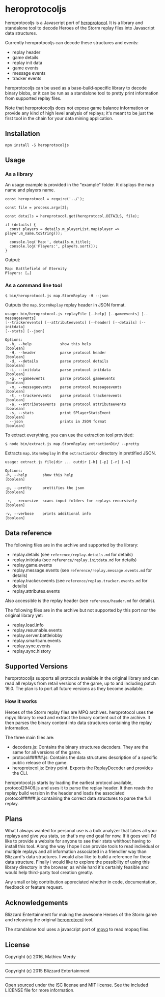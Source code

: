 # heroprotocoljs

heroprotocoljs is a Javascript port of [heroprotocol](https://github.com/Blizzard/heroprotocol). It is a library and standalone tool to decode Heroes of the Storm replay files into Javascript data structures.

Currently heroprotocoljs can decode these structures and events:

- replay header
- game details
- replay init data
- game events
- message events
- tracker events

heroprotocoljs can be used as a base-build-specific library to decode binary blobs, or it can be run as a standalone tool to pretty print information from supported replay files.

Note that heroprotocoljs does not expose game balance information or provide any kind of high level analysis of replays; it's meant
to be just the first tool in the chain for your data mining application.

## Installation

    npm install -S heroprotocoljs

## Usage

### As a library

An usage example is provided in the "example" folder. It displays the map name and players name.

    const heroprotocol = require('../');

    const file = process.argv[2];

    const details = heroprotocol.get(heroprotocol.DETAILS, file);

    if (details) {
      const players = details.m_playerList.map(player => player.m_name.toString());

      console.log('Map:', details.m_title);
      console.log('Players:', players.sort());
    }

Output:

    Map: Battlefield of Eternity
    Players: […]

### As a command line tool

    $ bin/heroprotocol.js map.StormReplay -H --json

  Outputs the `map.StormReplay` replay header in JSON format.

    usage: bin/heroprotocol.js replayFile [--help] [--gameevents] [--messageevents]
    [--trackerevents] [--attributeevents] [--header] [--details] [--initdata]
    [--stats] [--json]

    Options:
      -h, --help             show this help                                       [boolean]
      -H, --header           parse protocol header                                [boolean]
      -d, --details          parse protocol details                               [boolean]
      -i, --initdata         parse protocol initdata                              [boolean]
      -g, --gameevents       parse protocol gameevents                            [boolean]
      -m, --messageevents    parse protocol messageevents                         [boolean]
      -t, --trackerevents    parse protocol trackerevents                         [boolean]
      -a, --attributeevents  parse protocol attributeevents                       [boolean]
      -s, --stats            print SPlayerStatsEvent                              [boolean]
      --json                 prints in JSON format                                [boolean]

To extract everything, you can use the extraction tool provided:

    $ node bin/extract.js map.StormReplay extractionDir/ --pretty

Extracts `map.StormReplay` in the `extractionDir` directory in prettified JSON.

    usage: extract.js file|dir ... outdir [-h] [-p] [-r] [-v]

    Options:
    -h, --help       show this help                                      [boolean]

    -p, --pretty     prettifies the json                                 [boolean]

    -r, --recursive  scans input folders for replays recursively         [boolean]

    -v, --verbose    prints additional info                              [boolean]

## Data reference

The following files are in the archive and supported by the library:

- replay.details (see `reference/replay.details.md` for details)
- replay.initdata (see `reference/replay.initdata.md` for details)
- replay.game.events
- replay.message.events (see `reference/replay.message.events.md` for details)
- replay.tracker.events (see `reference/replay.tracker.events.md` for details)
- replay.attributes.events

Also accessible is the replay header (see `reference/header.md` for details).

The following files are in the archive but not supported by this port nor the original library yet:

- replay.load.info
- replay.resumable.events
- replay.server.battlelobby
- replay.smartcam.events
- replay.sync.events
- replay.sync.history

## Supported Versions

heroprotocoljs supports all protocols avalaible in the original library and can read all replays from retail versions of the game, up to and including patch 16.0. The plan is to port all future versions as they become available.

### How it works

Heroes of the Storm replay files are MPQ archives. heroprotocol uses the mpyq library to read and extract the binary content out of the archive. It then parses the binary content into data structures containing the replay information.

The three main files are:

- decoders.js: Contains the binary structures decoders. They are the same for all versions of the game.
- protocol#####.js: Contains the data structures description of a specific public release of the game.
- heroprotocol.js: Entry point. Exports the ReplayDecoder and provides the CLI.

heroprotocol.js starts by loading the earliest protocol available, protocol29406.js and uses it to parse the replay header. It then reads the replay build version in the header and loads the associated protocol#####.js containing the correct data structures to parse the full replay.

## Plans

What I always wanted for personal use is a bulk analyzer that takes all your replays and give you stats, so that's my end goal for now. If it goes well I'd like to provide a website for anyone to see their stats whithout having to install this tool. Along the way I hope I can provide tools to read individual or multiple replays and all information associated in a friendlier way than Blizzard's data structures. I would also like to build a reference for those data structure. Finally I would like to explore the possibility of using this library directory in the browser, as while hard it's certainly feasible and would help third-party tool creation greatly.

Any small or big contribution appreciated whether in code, documentation, feedback or feature request.

## Acknowledgements

Blizzard Entertainment for making the awesome Heroes of the Storm game and releasing the original [heroprotocol](https://github.com/Blizzard/heroprotocol) tool.

The standalone tool uses a javascript port of [mpyq](https://github.com/arkx/mpyq/) to read mopaq files.

## License

Copyright (c) 2016, Mathieu Merdy

---

Copyright (c) 2015 Blizzard Entertainment

---

Open sourced under the ISC license and MIT license. See the included LICENSE file for more information.
